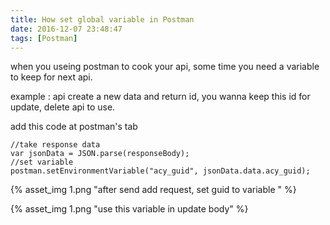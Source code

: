 ```yaml
---
title: How set global variable in Postman
date: 2016-12-07 23:48:47
tags: [Postman]
---
```


when you useing postman to cook your api,
some time you need a variable to keep for next api.


example :
api create a new data and return id,
you wanna keep this id for update,
delete api to use.


add this code at postman's tab

    //take response data
    var jsonData = JSON.parse(responseBody);
    //set variable
    postman.setEnvironmentVariable("acy_guid", jsonData.data.acy_guid);



{% asset_img 1.png "after send add request, set guid to variable " %}


{% asset_img 1.png "use this variable in update body" %}


